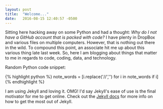 ```yaml
---
layout: post
title:  "Welcome..."
date:   2016-08-15 12:40:57 -0500
---
```

Sitting here hacking away on some Python and had a thought: *Why do I not have a GitHub account that is packed with code?* I have plenty in DropBox and various files on multiple computers. However, that is nothing out there in the wild. To compound this point, an associate hit me up about this various thing late last week. So, here I am blogging about things that matter to me in regards to code, coding, data, and technology. 

Random Python code snippet:

{% highlight python %}
 note_words = [i.replace('//','') for i in note_words if i]
{% endhighlight %}

I am using Jekyll and loving it. OMG! I'd say Jekyll's ease of use is the final motivator for me to get online. Check out the [Jekyll docs][jekyll-docs] for more info on how to get the most out of Jekyll.

[jekyll-docs]: http://jekyllrb.com/docs/home
[jekyll-gh]:   https://github.com/jekyll/jekyll
[jekyll-talk]: https://talk.jekyllrb.com/
